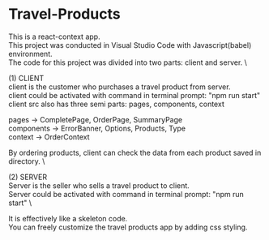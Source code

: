 # Travel-Products
This is a react-context app.\
This project was conducted in Visual Studio Code with Javascript(babel) environment.\
The code for this project was divided into two parts: client and server.
\

(1) CLIENT\
client is the customer who purchases a travel product from server. \
client could be activated with command in terminal prompt: "npm run start"\
client src also has three semi parts: pages, components, context

pages -> CompletePage, OrderPage, SummaryPage\
components -> ErrorBanner, Options, Products, Type\
context -> OrderContext

By ordering products, client can check the data from each product saved in directory.
\

(2) SERVER\
Server is the seller who sells a travel product to client.\
Server could be activated with command in terminal prompt: "npm run start"
\

It is effectively like a skeleton code.\
You can freely customize the travel products app by adding css styling.

